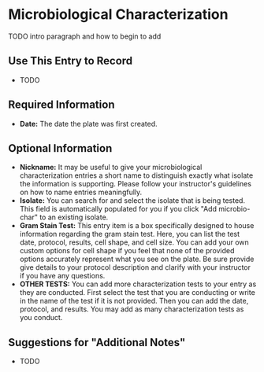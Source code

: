 # Microbiological Characterization

TODO intro paragraph and how to begin to add

## Use This Entry to Record

- TODO

## Required Information

- **Date:** The date the plate was first created.

## Optional Information

- **Nickname:** It may be useful to give your microbiological characterization entries a short name to distinguish exactly what isolate the information is supporting. Please follow your instructor's guidelines on how to name entries meaningfully.
- **Isolate:** You can search for and select the isolate that is being tested. This field is automatically populated for you if you click "Add microbio-char" to an existing isolate.
- **Gram Stain Test:** This entry item is a box specifically designed to house information regarding the gram stain test. Here, you can list the test date, protocol, results, cell shape, and cell size. You can add your own custom options for cell shape if you feel that none of the provided options accurately represent what you see on the plate. Be sure provide give details to your protocol description and clarify with your instructor if you have any questions.
- **OTHER TESTS:** You can add more characterization tests to your entry as they are conducted. First select the test that you are conducting or write in the name of the test if it is not provided. Then you can add the date, protocol, and results. You may add as many characterization tests as you conduct. 



## Suggestions for "Additional Notes"

- TODO
